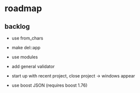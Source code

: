# roadmap

## backlog
- use from_chars
- make del::app
- use modules
- add general validator

- start up with recent project, close project
  -> windows appear
- use boost JSON (requires boost 1.76)
